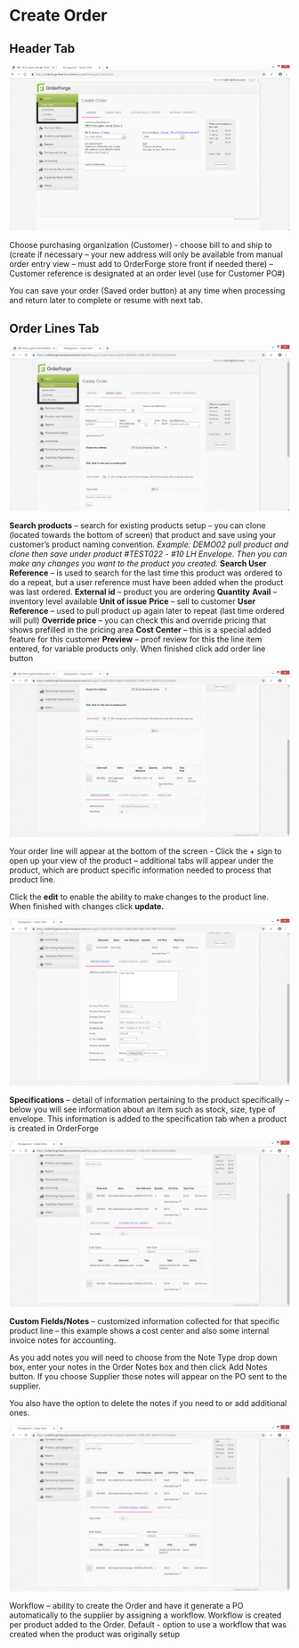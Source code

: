 # Create Order


## Header Tab

![header](./_images/createorder_screenshot1.png)

Choose purchasing organization (Customer) - choose bill to and ship to (create if necessary – your new address will only be available from manual order entry view – must add to OrderForge store front if needed there) – Customer reference is designated at an order level (use for Customer PO#)

You can save your order (Saved order button) at any time when processing and return later to complete or resume with next tab. 



## Order Lines Tab

![orderlines](./_images/createorder_screenshot2.png)

**Search products** – search for existing products setup – you can clone (located towards the bottom of screen) that product and save using your customer’s product naming convention. *Example: DEMO02 pull product and clone then save under product #TEST022 - #10 LH Envelope. Then you can make any changes you want to the product you created.*
**Search User Reference** – is used to search for the last time this product was ordered to do a repeat, but a user reference must have been added when the product was last ordered. 
**External id** – product you are ordering
**Quantity**
**Avail** – inventory level available
**Unit of issue**
**Price** – sell to customer
**User Reference** – used to pull product up again later to repeat (last time ordered will pull)
**Override price** – you can check this and override pricing that shows prefilled in the pricing area
**Cost Center** – this is a special added feature for this customer
**Preview** – proof review for this the line item entered, for variable products only.
When finished click add order line button


![orderlines2](./_images/createorder_screenshot3.png)

Your order line will appear at the bottom of the screen - Click the + sign to open up your view of the product – additional tabs will appear under the product, which are product specific information needed to process that product line.

Click the **edit** to enable the ability to make changes to the product line. When finished with changes click **update.**

![specifications](./_images/createorder_screenshot4.png)

**Specifications** – detail of information pertaining to the product specifically – below you will see information about an item such as stock, size, type of envelope. This information is added to the specification tab when a product is created in OrderForge

![customfields](./_images/createorder_screenshot5.png)

**Custom Fields/Notes** – customized information collected for that specific product line – this example shows a cost center and also some internal invoice notes for accounting.

As you add notes you will need to choose from the Note Type drop down box, enter your notes in the Order Notes box and then click Add Notes button. If you choose Supplier those notes will appear on the PO sent to the supplier.

You also have the option to delete the notes if you need to or add additional ones.

![workflow](./_images/createorder_screenshot5.png)

Workflow – ability to create the Order and have it generate a PO automatically to the supplier by assigning a workflow. Workflow is created per product added to the Order.
Default - option to use a workflow that was created when the product was originally setup